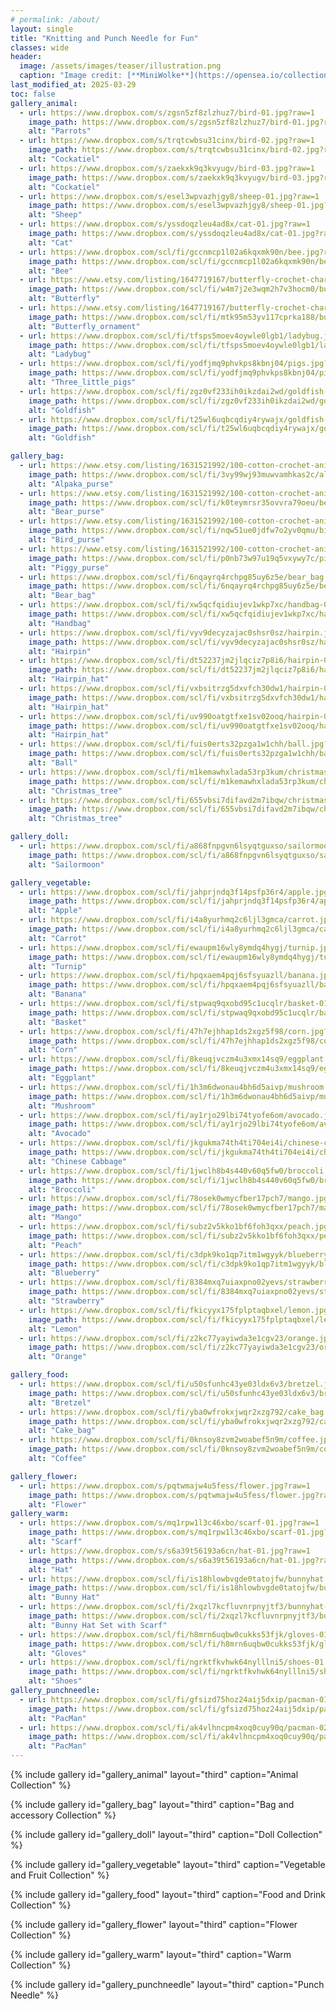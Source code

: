 ```yaml
---
# permalink: /about/
layout: single
title: "Knitting and Punch Needle for Fun"
classes: wide
header:
  image: /assets/images/teaser/illustration.png
  caption: "Image credit: [**MiniWolke**](https://opensea.io/collection/clother)"
last_modified_at: 2025-03-29
toc: false
gallery_animal:
  - url: https://www.dropbox.com/s/zgsn5zf8zlzhuz7/bird-01.jpg?raw=1
    image_path: https://www.dropbox.com/s/zgsn5zf8zlzhuz7/bird-01.jpg?raw=1
    alt: "Parrots"
  - url: https://www.dropbox.com/s/trqtcwbsu31cinx/bird-02.jpg?raw=1
    image_path: https://www.dropbox.com/s/trqtcwbsu31cinx/bird-02.jpg?raw=1
    alt: "Cockatiel"
  - url: https://www.dropbox.com/s/zaekxk9q3kvyugv/bird-03.jpg?raw=1
    image_path: https://www.dropbox.com/s/zaekxk9q3kvyugv/bird-03.jpg?raw=1
    alt: "Cockatiel"
  - url: https://www.dropbox.com/s/esel3wpvazhjgy8/sheep-01.jpg?raw=1
    image_path: https://www.dropbox.com/s/esel3wpvazhjgy8/sheep-01.jpg?raw=1
    alt: "Sheep"
  - url: https://www.dropbox.com/s/yssdoqzleu4ad8x/cat-01.jpg?raw=1
    image_path: https://www.dropbox.com/s/yssdoqzleu4ad8x/cat-01.jpg?raw=1
    alt: "Cat"
  - url: https://www.dropbox.com/scl/fi/gccnmcp1l02a6kqxmk90n/bee.jpg?rlkey=olrcclxyg2kn2bifeodn29g98&raw=1
    image_path: https://www.dropbox.com/scl/fi/gccnmcp1l02a6kqxmk90n/bee.jpg?rlkey=olrcclxyg2kn2bifeodn29g98&raw=1
    alt: "Bee"
  - url: https://www.etsy.com/listing/1647719167/butterfly-crochet-charm-brooch-pin?click_key=b26dc0dcb300f0294d68d1e8cfc88d6e0122687f%3A1647719167&click_sum=28f1348a&ref=shop_home_active_2&frs=1
    image_path: https://www.dropbox.com/scl/fi/w4m7j2e3wqm2h7v3hocm0/butterfly.jpg?rlkey=l8cm8d85375ayt08kqmarw4a7&raw=1
    alt: "Butterfly"
  - url: https://www.etsy.com/listing/1647719167/butterfly-crochet-charm-brooch-pin?click_key=b26dc0dcb300f0294d68d1e8cfc88d6e0122687f%3A1647719167&click_sum=28f1348a&ref=shop_home_active_2&frs=1
    image_path: https://www.dropbox.com/scl/fi/mtk95m53yv117cprka188/butterfly_decoration.jpg?rlkey=asxjxocu3mizmsvmv4h9yultx&raw=1
    alt: "Butterfly_ornament"    
  - url: https://www.dropbox.com/scl/fi/tfsps5moev4oywle0lgb1/ladybug.jpg?rlkey=yaltauzdkkd6gm3le1ga9vw8s&st=ozljrzpf&raw=1
    image_path: https://www.dropbox.com/scl/fi/tfsps5moev4oywle0lgb1/ladybug.jpg?rlkey=yaltauzdkkd6gm3le1ga9vw8s&st=ozljrzpf&raw=1
    alt: "Ladybug"    
  - url: https://www.dropbox.com/scl/fi/yodfjmq9phvkps8kbnj04/pigs.jpg?rlkey=c7nzapp7uesg75qi41ck24ly9&raw=1
    image_path: https://www.dropbox.com/scl/fi/yodfjmq9phvkps8kbnj04/pigs.jpg?rlkey=c7nzapp7uesg75qi41ck24ly9&raw=1
    alt: "Three_little_pigs"    
  - url: https://www.dropbox.com/scl/fi/zgz0vf233ih0ikzdai2wd/goldfish-01.jpg?rlkey=cw55vm6hlzr6e4jpv9d3ueob7&raw=1
    image_path: https://www.dropbox.com/scl/fi/zgz0vf233ih0ikzdai2wd/goldfish-01.jpg?rlkey=cw55vm6hlzr6e4jpv9d3ueob7&raw=1
    alt: "Goldfish"    
  - url: https://www.dropbox.com/scl/fi/t25wl6uqbcqdiy4rywajx/goldfish-02.jpg?rlkey=qhdlmifs9ff6kahf3jycynuub&raw=1
    image_path: https://www.dropbox.com/scl/fi/t25wl6uqbcqdiy4rywajx/goldfish-02.jpg?rlkey=qhdlmifs9ff6kahf3jycynuub&raw=1
    alt: "Goldfish"    

gallery_bag:
  - url: https://www.etsy.com/listing/1631521992/100-cotton-crochet-animal-coin-purse?click_key=f953d0b9eb465c98331b257547eefa729fb53809%3A1631521992&click_sum=f90ca016&ref=shop_home_active_4&frs=1
    image_path: https://www.dropbox.com/scl/fi/3vy99wj93muwvamhkas2c/alpaka_purse.jpg?rlkey=1julqze7p60fxfjqhr40pva6y&raw=1
    alt: "Alpaka_purse"
  - url: https://www.etsy.com/listing/1631521992/100-cotton-crochet-animal-coin-purse?click_key=f953d0b9eb465c98331b257547eefa729fb53809%3A1631521992&click_sum=f90ca016&ref=shop_home_active_4&frs=1
    image_path: https://www.dropbox.com/scl/fi/k0teymrsr35ovvra79oeu/bear_purse.jpg?rlkey=k1st1f09hrmm4z8f0aqn2tb03&raw=1
    alt: "Bear_purse"
  - url: https://www.etsy.com/listing/1631521992/100-cotton-crochet-animal-coin-purse?click_key=f953d0b9eb465c98331b257547eefa729fb53809%3A1631521992&click_sum=f90ca016&ref=shop_home_active_4&frs=1
    image_path: https://www.dropbox.com/scl/fi/nqw51ue0jdfw7o2yv0qmu/bird_purse.jpg?rlkey=zw2jv142ljirgouqf1cybr0c8&raw=1
    alt: "Bird_purse"
  - url: https://www.etsy.com/listing/1631521992/100-cotton-crochet-animal-coin-purse?click_key=f953d0b9eb465c98331b257547eefa729fb53809%3A1631521992&click_sum=f90ca016&ref=shop_home_active_4&frs=1
    image_path: https://www.dropbox.com/scl/fi/p0nb73w97u19q5vxywy7c/piggy_purse.jpg?rlkey=ko7u8a2yn5m8bpnfrcxoo6tw8&raw=1
    alt: "Piggy_purse"
  - url: https://www.dropbox.com/scl/fi/6nqayrq4rchpg85uy6z5e/bear_bag.jpg?rlkey=hyixahwzo9pu2ky2bxhdr4aaf&raw=1
    image_path: https://www.dropbox.com/scl/fi/6nqayrq4rchpg85uy6z5e/bear_bag.jpg?rlkey=hyixahwzo9pu2ky2bxhdr4aaf&raw=1
    alt: "Bear_bag"
  - url: https://www.dropbox.com/scl/fi/xw5qcfqidiujev1wkp7xc/handbag-01.jpg?rlkey=57xcf3i4ulcxyxzlpqpj2bguy&st=guuoylrg&raw=1
    image_path: https://www.dropbox.com/scl/fi/xw5qcfqidiujev1wkp7xc/handbag-01.jpg?rlkey=57xcf3i4ulcxyxzlpqpj2bguy&st=guuoylrg&raw=1
    alt: "Handbag"
  - url: https://www.dropbox.com/scl/fi/vyv9decyzajac0shsr0sz/hairpin.jpg?rlkey=uz5eec87e4zl8znve9adbjdca&st=vxj3my4m&raw=1
    image_path: https://www.dropbox.com/scl/fi/vyv9decyzajac0shsr0sz/hairpin.jpg?rlkey=uz5eec87e4zl8znve9adbjdca&st=vxj3my4m&raw=1
    alt: "Hairpin"
  - url: https://www.dropbox.com/scl/fi/dt52237jm2jlqciz7p8i6/hairpin-02.jpg?rlkey=vh9r2hdookqbq6gc04mlxbvcs&raw=1
    image_path: https://www.dropbox.com/scl/fi/dt52237jm2jlqciz7p8i6/hairpin-02.jpg?rlkey=vh9r2hdookqbq6gc04mlxbvcs&raw=1
    alt: "Hairpin_hat"
  - url: https://www.dropbox.com/scl/fi/vxbsitrzg5dxvfch30dw1/hairpin-03.jpg?rlkey=x27b9e03p66974rzh9bl7ata6&raw=1
    image_path: https://www.dropbox.com/scl/fi/vxbsitrzg5dxvfch30dw1/hairpin-03.jpg?rlkey=x27b9e03p66974rzh9bl7ata6&raw=1
    alt: "Hairpin_hat"
  - url: https://www.dropbox.com/scl/fi/uv990oatgtfxe1sv02ooq/hairpin-04.jpg?rlkey=8w3h61b3vozfqrrlfd7cqi3sk&raw=1
    image_path: https://www.dropbox.com/scl/fi/uv990oatgtfxe1sv02ooq/hairpin-04.jpg?rlkey=8w3h61b3vozfqrrlfd7cqi3sk&raw=1
    alt: "Hairpin_hat"
  - url: https://www.dropbox.com/scl/fi/fuis0erts32pzga1w1chh/ball.jpg?rlkey=43vh4dbt128mcj4n43bb9xv1d&raw=1
    image_path: https://www.dropbox.com/scl/fi/fuis0erts32pzga1w1chh/ball.jpg?rlkey=43vh4dbt128mcj4n43bb9xv1d&raw=1
    alt: "Ball"
  - url: https://www.dropbox.com/scl/fi/m1kemawhxlada53rp3kum/christmastree-01.jpg?rlkey=i8r612e4j0i3ogsfyh2bkymih&raw=1
    image_path: https://www.dropbox.com/scl/fi/m1kemawhxlada53rp3kum/christmastree-01.jpg?rlkey=i8r612e4j0i3ogsfyh2bkymih&raw=1
    alt: "Christmas_tree"
  - url: https://www.dropbox.com/scl/fi/655vbsi7difavd2m7ibqw/christmastree-02.jpg?rlkey=fv2mk00m43k89fry11jnrp5s7&raw=1
    image_path: https://www.dropbox.com/scl/fi/655vbsi7difavd2m7ibqw/christmastree-02.jpg?rlkey=fv2mk00m43k89fry11jnrp5s7&raw=1
    alt: "Christmas_tree"

gallery_doll:
  - url: https://www.dropbox.com/scl/fi/a868fnpgvn6lsyqtguxso/sailormoon.jpg?rlkey=fn6xz2a1umrvbxn7b4nmmztg7&raw=1
    image_path: https://www.dropbox.com/scl/fi/a868fnpgvn6lsyqtguxso/sailormoon.jpg?rlkey=fn6xz2a1umrvbxn7b4nmmztg7&raw=1
    alt: "Sailormoon"

gallery_vegetable:
  - url: https://www.dropbox.com/scl/fi/jahprjndq3f14psfp36r4/apple.jpg?rlkey=0jnxsnw10a4gdhl2mc6y91vbp&raw=1
    image_path: https://www.dropbox.com/scl/fi/jahprjndq3f14psfp36r4/apple.jpg?rlkey=0jnxsnw10a4gdhl2mc6y91vbp&raw=1
    alt: "Apple"
  - url: https://www.dropbox.com/scl/fi/i4a8yurhmq2c6ljl3gmca/carrot.jpg?rlkey=ihkqtz7xqoh0mic9m0j0lhj5x&raw=1
    image_path: https://www.dropbox.com/scl/fi/i4a8yurhmq2c6ljl3gmca/carrot.jpg?rlkey=ihkqtz7xqoh0mic9m0j0lhj5x&raw=1
    alt: "Carrot"
  - url: https://www.dropbox.com/scl/fi/ewaupm16wly8ymdq4hygj/turnip.jpg?rlkey=e6xf9xltvgdmd3jxx0j7xu8od&raw=1
    image_path: https://www.dropbox.com/scl/fi/ewaupm16wly8ymdq4hygj/turnip.jpg?rlkey=e6xf9xltvgdmd3jxx0j7xu8od&raw=1
    alt: "Turnip"
  - url: https://www.dropbox.com/scl/fi/hpqxaem4pqj6sfsyuazll/banana.jpg?rlkey=xk0aty9elidd183f7dmul4in6&raw=1
    image_path: https://www.dropbox.com/scl/fi/hpqxaem4pqj6sfsyuazll/banana.jpg?rlkey=xk0aty9elidd183f7dmul4in6&raw=1
    alt: "Banana"
  - url: https://www.dropbox.com/scl/fi/stpwaq9qxobd95c1ucqlr/basket-01.jpg?rlkey=3h4aivjv64j7sr2gi1hmf391b&raw=1
    image_path: https://www.dropbox.com/scl/fi/stpwaq9qxobd95c1ucqlr/basket-01.jpg?rlkey=3h4aivjv64j7sr2gi1hmf391b&raw=1
    alt: "Basket"
  - url: https://www.dropbox.com/scl/fi/47h7ejhhap1ds2xgz5f98/corn.jpg?rlkey=31ax7fhv9f583mw49y9cpwpf9&raw=1
    image_path: https://www.dropbox.com/scl/fi/47h7ejhhap1ds2xgz5f98/corn.jpg?rlkey=31ax7fhv9f583mw49y9cpwpf9&raw=1
    alt: "Corn"
  - url: https://www.dropbox.com/scl/fi/8keuqjvczm4u3xmx14sq9/eggplant.jpg?rlkey=c2ybotok21dagjuoeeqfovoqr&raw=1
    image_path: https://www.dropbox.com/scl/fi/8keuqjvczm4u3xmx14sq9/eggplant.jpg?rlkey=c2ybotok21dagjuoeeqfovoqr&raw=1
    alt: "Eggplant"
  - url: https://www.dropbox.com/scl/fi/1h3m6dwonau4bh6d5aivp/mushroom.jpg?rlkey=7b6xuyugh7kx10cg87blqxotr&raw=1
    image_path: https://www.dropbox.com/scl/fi/1h3m6dwonau4bh6d5aivp/mushroom.jpg?rlkey=7b6xuyugh7kx10cg87blqxotr&raw=1
    alt: "Mushroom"
  - url: https://www.dropbox.com/scl/fi/ay1rjo29lbi74tyofe6om/avocado.jpg?rlkey=c7cp5sbiy0v7188twh4s9tbb4&raw=1
    image_path: https://www.dropbox.com/scl/fi/ay1rjo29lbi74tyofe6om/avocado.jpg?rlkey=c7cp5sbiy0v7188twh4s9tbb4&raw=1
    alt: "Avocado"
  - url: https://www.dropbox.com/scl/fi/jkgukma74th4ti704ei4i/chinese-cabbage.jpg?rlkey=4ll11tsmu9btwbjibst5a66tr&raw=1
    image_path: https://www.dropbox.com/scl/fi/jkgukma74th4ti704ei4i/chinese-cabbage.jpg?rlkey=4ll11tsmu9btwbjibst5a66tr&raw=1
    alt: "Chinese Cabbage"
  - url: https://www.dropbox.com/scl/fi/1jwclh8b4s440v60q5fw0/broccoli.jpg?rlkey=vwk1mtn3acmnueiabnzssam6q&raw=1
    image_path: https://www.dropbox.com/scl/fi/1jwclh8b4s440v60q5fw0/broccoli.jpg?rlkey=vwk1mtn3acmnueiabnzssam6q&raw=1
    alt: "Broccoli"
  - url: https://www.dropbox.com/scl/fi/78osek0wmycfber17pch7/mango.jpg?rlkey=q150xwlnzj5dxt3vmr4niiun4&raw=1
    image_path: https://www.dropbox.com/scl/fi/78osek0wmycfber17pch7/mango.jpg?rlkey=q150xwlnzj5dxt3vmr4niiun4&raw=1
    alt: "Mango"
  - url: https://www.dropbox.com/scl/fi/subz2v5kko1bf6foh3qxx/peach.jpg?rlkey=6ztzcpuirnxlkbghm9kmwviki&raw=1
    image_path: https://www.dropbox.com/scl/fi/subz2v5kko1bf6foh3qxx/peach.jpg?rlkey=6ztzcpuirnxlkbghm9kmwviki&raw=1
    alt: "Peach"
  - url: https://www.dropbox.com/scl/fi/c3dpk9ko1qp7itm1wgyyk/blueberry.jpg?rlkey=w836s9vmm7oru2qildcrb5kee&raw=1
    image_path: https://www.dropbox.com/scl/fi/c3dpk9ko1qp7itm1wgyyk/blueberry.jpg?rlkey=w836s9vmm7oru2qildcrb5kee&raw=1
    alt: "Blueberry"
  - url: https://www.dropbox.com/scl/fi/8384mxq7uiaxpno02yevs/strawberry.jpg?rlkey=lta5j0e2bwwze1unur33p73z4&raw=1
    image_path: https://www.dropbox.com/scl/fi/8384mxq7uiaxpno02yevs/strawberry.jpg?rlkey=lta5j0e2bwwze1unur33p73z4&raw=1
    alt: "Strawberry"
  - url: https://www.dropbox.com/scl/fi/fkicyyx175fplptaqbxel/lemon.jpg?rlkey=0y1ddlkycshqqcr836qj9wrsh&raw=1
    image_path: https://www.dropbox.com/scl/fi/fkicyyx175fplptaqbxel/lemon.jpg?rlkey=0y1ddlkycshqqcr836qj9wrsh&raw=1
    alt: "Lemon"
  - url: https://www.dropbox.com/scl/fi/z2kc77yayiwda3e1cgv23/orange.jpg?rlkey=usepw29z2gut70qjnnicic5ca&raw=1
    image_path: https://www.dropbox.com/scl/fi/z2kc77yayiwda3e1cgv23/orange.jpg?rlkey=usepw29z2gut70qjnnicic5ca&raw=1
    alt: "Orange"

gallery_food:
  - url: https://www.dropbox.com/scl/fi/u50sfunhc43ye03ldx6v3/bretzel.jpg?rlkey=otvmnago40o43s38gdfwe1oou&raw=1
    image_path: https://www.dropbox.com/scl/fi/u50sfunhc43ye03ldx6v3/bretzel.jpg?rlkey=otvmnago40o43s38gdfwe1oou&raw=1
    alt: "Bretzel"
  - url: https://www.dropbox.com/scl/fi/yba0wfrokxjwqr2xzg792/cake_bag.jpg?rlkey=xj7jgnwvm5hturpmui5cbsq7q&raw=1
    image_path: https://www.dropbox.com/scl/fi/yba0wfrokxjwqr2xzg792/cake_bag.jpg?rlkey=xj7jgnwvm5hturpmui5cbsq7q&raw=1
    alt: "Cake_bag"
  - url: https://www.dropbox.com/scl/fi/0knsoy8zvm2woabef5n9m/coffee.jpg?rlkey=x3a6ny499dndpxkwstxh67wba&raw=1
    image_path: https://www.dropbox.com/scl/fi/0knsoy8zvm2woabef5n9m/coffee.jpg?rlkey=x3a6ny499dndpxkwstxh67wba&raw=1
    alt: "Coffee"

gallery_flower:
  - url: https://www.dropbox.com/s/pqtwmajw4u5fess/flower.jpg?raw=1
    image_path: https://www.dropbox.com/s/pqtwmajw4u5fess/flower.jpg?raw=1
    alt: "Flower"
gallery_warm:
  - url: https://www.dropbox.com/s/mq1rpw1l3c46xbo/scarf-01.jpg?raw=1
    image_path: https://www.dropbox.com/s/mq1rpw1l3c46xbo/scarf-01.jpg?raw=1
    alt: "Scarf"
  - url: https://www.dropbox.com/s/s6a39t56193a6cn/hat-01.jpg?raw=1
    image_path: https://www.dropbox.com/s/s6a39t56193a6cn/hat-01.jpg?raw=1
    alt: "Hat"
  - url: https://www.dropbox.com/scl/fi/is18hlowbvgde0tatojfw/bunnyhat.jpg?rlkey=wf99gb4n5my4n8letsb2grgeu&raw=1
    image_path: https://www.dropbox.com/scl/fi/is18hlowbvgde0tatojfw/bunnyhat.jpg?rlkey=wf99gb4n5my4n8letsb2grgeu&raw=1
    alt: "Bunny Hat"
  - url: https://www.dropbox.com/scl/fi/2xqzl7kcfluvnrpnyjtf3/bunnyhat-02.jpg?rlkey=5xj6gqema4pp9z7ucy3mij1tu&raw=1
    image_path: https://www.dropbox.com/scl/fi/2xqzl7kcfluvnrpnyjtf3/bunnyhat-02.jpg?rlkey=5xj6gqema4pp9z7ucy3mij1tu&raw=1
    alt: "Bunny Hat Set with Scarf"
  - url: https://www.dropbox.com/scl/fi/h8mrn6uqbw0cukks53fjk/gloves-01.jpg?rlkey=08h209nh3awenct8gz9tl3myu&raw=1
    image_path: https://www.dropbox.com/scl/fi/h8mrn6uqbw0cukks53fjk/gloves-01.jpg?rlkey=08h209nh3awenct8gz9tl3myu&raw=1
    alt: "Gloves"
  - url: https://www.dropbox.com/scl/fi/ngrktfkvhwk64nylllni5/shoes-01.jpg?rlkey=1kye7eqr7l8qqkyfo77n58asc&raw=1
    image_path: https://www.dropbox.com/scl/fi/ngrktfkvhwk64nylllni5/shoes-01.jpg?rlkey=1kye7eqr7l8qqkyfo77n58asc&raw=1
    alt: "Shoes"
gallery_punchneedle:
  - url: https://www.dropbox.com/scl/fi/gfsizd75hoz24aij5dxip/pacman-01.jpg?rlkey=nlsyx4h4bprnm8h9t1619euah&raw=1
    image_path: https://www.dropbox.com/scl/fi/gfsizd75hoz24aij5dxip/pacman-01.jpg?rlkey=nlsyx4h4bprnm8h9t1619euah&raw=1
    alt: "PacMan"
  - url: https://www.dropbox.com/scl/fi/ak4vlhncpm4xoq0cuy90q/pacman-02.jpg?rlkey=cb0if5hwmdjy62whhhpbruyhx&raw=1
    image_path: https://www.dropbox.com/scl/fi/ak4vlhncpm4xoq0cuy90q/pacman-02.jpg?rlkey=cb0if5hwmdjy62whhhpbruyhx&raw=1
    alt: "PacMan"
---
```




{% include gallery id="gallery_animal" layout="third" caption="Animal Collection" %}

{% include gallery id="gallery_bag" layout="third" caption="Bag and accessory Collection" %}

{% include gallery id="gallery_doll" layout="third" caption="Doll Collection" %}

{% include gallery id="gallery_vegetable" layout="third" caption="Vegetable and Fruit Collection" %}

{% include gallery id="gallery_food" layout="third" caption="Food and Drink Collection" %}

{% include gallery id="gallery_flower" layout="third" caption="Flower Collection" %}

{% include gallery id="gallery_warm" layout="third" caption="Warm Collection" %}

{% include gallery id="gallery_punchneedle" layout="third" caption="Punch Needle" %}
